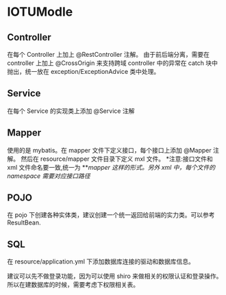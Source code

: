 # IOTUModle

## Controller
在每个 Controller 上加上 @RestController 注解。
由于前后端分离，需要在 controller 上加上 @CrossOrigin 来支持跨域
controller 中的异常在 catch 块中抛出，统一放在 exception/ExceptionAdvice 类中处理。

## Service
在每个 Service 的实现类上添加 @Service 注解

## Mapper
使用的是 mybatis。在 mapper 文件下定义接口，每个接口上添加 @Mapper 注解。
然后在 resource/mapper 文件目录下定义 mxl 文件。
*注意:接口文件和 xml 文件命名要一致,统一为 ***mapper 这样的形式。另外 xml 中，每个文件的 namespace 需要对应接口路径*

## POJO
在 pojo 下创建各种实体类，建议创建一个统一返回给前端的实力类。可以参考 ResultBean.


## SQL
在 resource/application.yml 下添加数据库连接的驱动和数据库信息。

建议可以先不做登录功能，因为可以使用 shiro 来做相关的权限认证和登录操作。所以在建数据库的时候，需要考虑下权限相关表。